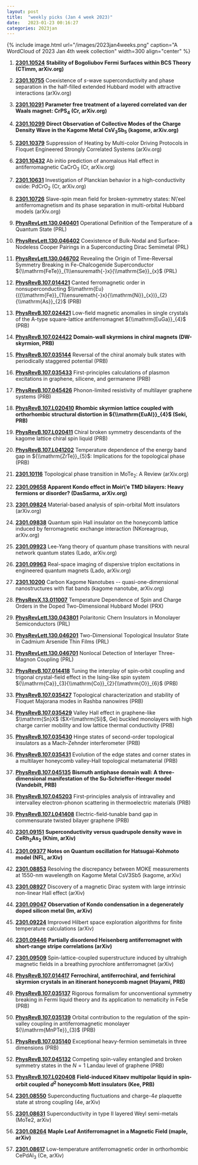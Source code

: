 ```yaml
---
layout: post
title:  "weekly picks (Jan 4 week 2023)"
date:   2023-01-23 00:16:27
categories: 2023jan
---
```



{% include image.html url="/images/2023jan4weeks.png" caption="A WordCloud of 2023 Jan 4th week collection" width=300 align="center" %}



1. **[2301.10524](http://arxiv.org/abs/2301.10524)** **Stability of Bogoliubov Fermi Surfaces within BCS Theory (CTimm, arXiv.org)**

1. **[2301.10755](http://arxiv.org/abs/2301.10755)** Coexistence of $s$-wave superconductivity and phase separation in the half-filled extended Hubbard model with attractive interactions (arXiv.org)

1. **[2301.10291](http://arxiv.org/abs/2301.10291)** **Parameter free treatment of a layered correlated van der Waals magnet: CrPS$_{4}$ (Cr, arXiv.org)**

1. **[2301.10299](http://arxiv.org/abs/2301.10299)** **Direct Observation of Collective Modes of the Charge Density Wave in the Kagome Metal CsV$_3$Sb$_5$ (kagome, arXiv.org)**

1. **[2301.10379](http://arxiv.org/abs/2301.10379)** Suppression of Heating by Multi-color Driving Protocols in Floquet Engineered Strongly Correlated Systems (arXiv.org)

1. **[2301.10432](http://arxiv.org/abs/2301.10432)** Ab initio prediction of anomalous Hall effect in antiferromagnetic CaCrO$_3$ (Cr, arXiv.org)

1. **[2301.10631](http://arxiv.org/abs/2301.10631)** Investigation of Planckian behavior in a high-conductivity oxide: PdCrO$_2$ (Cr, arXiv.org)

1. **[2301.10726](http://arxiv.org/abs/2301.10726)** Slave-spin mean field for broken-symmetry states: N\\'eel antiferromagnetism and its phase separation in multi-orbital Hubbard models (arXiv.org)

1. **[PhysRevLett.130.040401](https://link.aps.org/doi/10.1103/PhysRevLett.130.040401)** Operational Definition of the Temperature of a Quantum State (PRL)

1. **[PhysRevLett.130.046402](https://link.aps.org/doi/10.1103/PhysRevLett.130.046402)** Coexistence of Bulk-Nodal and Surface-Nodeless Cooper Pairings in a Superconducting Dirac Semimetal (PRL)

1. **[PhysRevLett.130.046702](https://link.aps.org/doi/10.1103/PhysRevLett.130.046702)** Revealing the Origin of Time-Reversal Symmetry Breaking in Fe-Chalcogenide Superconductor ${\\mathrm{FeTe}}_{1\\ensuremath{-}x}{\\mathrm{Se}}_{x}$ (PRL)

1. **[PhysRevB.107.014421](https://link.aps.org/doi/10.1103/PhysRevB.107.014421)** Canted ferromagnetic order in nonsuperconducting $\\mathrm{Eu}{({\\mathrm{Fe}}_{1\\ensuremath{-}x}{\\mathrm{Ni}}_{x})}_{2}{\\mathrm{As}}_{2}$ (PRB)

1. **[PhysRevB.107.024421](https://link.aps.org/doi/10.1103/PhysRevB.107.024421)** Low-field magnetic anomalies in single crystals of the A-type square-lattice antiferromagnet ${\\mathrm{EuGa}}_{4}$ (PRB)

1. **[PhysRevB.107.024422](https://link.aps.org/doi/10.1103/PhysRevB.107.024422)** **Domain-wall skyrmions in chiral magnets (DW-skyrmion, PRB)**

1. **[PhysRevB.107.035144](https://link.aps.org/doi/10.1103/PhysRevB.107.035144)** Reversal of the chiral anomaly bulk states with periodically staggered potential (PRB)

1. **[PhysRevB.107.035433](https://link.aps.org/doi/10.1103/PhysRevB.107.035433)** First-principles calculations of plasmon excitations in graphene, silicene, and germanene (PRB)

1. **[PhysRevB.107.045426](https://link.aps.org/doi/10.1103/PhysRevB.107.045426)** Phonon-limited resistivity of multilayer graphene systems (PRB)

1. **[PhysRevB.107.L020410](https://link.aps.org/doi/10.1103/PhysRevB.107.L020410)** **Rhombic skyrmion lattice coupled with orthorhombic structural distortion in ${\\mathrm{EuAl}}_{4}$ (Seki, PRB)**

1. **[PhysRevB.107.L020411](https://link.aps.org/doi/10.1103/PhysRevB.107.L020411)** Chiral broken symmetry descendants of the kagome lattice chiral spin liquid (PRB)

1. **[PhysRevB.107.L041202](https://link.aps.org/doi/10.1103/PhysRevB.107.L041202)** Temperature dependence of the energy band gap in ${\\mathrm{ZrTe}}_{5}$: Implications for the topological phase (PRB)





1. **[2301.10116](http://arxiv.org/abs/2301.10116)** Topological phase transition in MoTe$_2$: A Review (arXiv.org)

1. **[2301.09658](http://arxiv.org/abs/2301.09658)** **Apparent Kondo effect in Moir\\'e TMD bilayers: Heavy fermions or disorder? (DasSarma, arXiv.org)**

1. **[2301.09824](http://arxiv.org/abs/2301.09824)** Material-based analysis of spin-orbital Mott insulators (arXiv.org)

1. **[2301.09838](http://arxiv.org/abs/2301.09838)** Quantum spin Hall insulator on the honeycomb lattice induced by ferromagnetic exchange interaction (NKoreagroup, arXiv.org)

1. **[2301.09923](http://arxiv.org/abs/2301.09923)** Lee-Yang theory of quantum phase transitions with neural network quantum states (Lado, arXiv.org)

1. **[2301.09963](http://arxiv.org/abs/2301.09963)** Real-space imaging of dispersive triplon excitations in engineered quantum magnets (Lado, arXiv.org)

1. **[2301.10200](http://arxiv.org/abs/2301.10200)** Carbon Kagome Nanotubes -- quasi-one-dimensional nanostructures with flat bands (kagome nanotube, arXiv.org)

1. **[PhysRevX.13.011007](https://link.aps.org/doi/10.1103/PhysRevX.13.011007)** Temperature Dependence of Spin and Charge Orders in the Doped Two-Dimensional Hubbard Model (PRX)

1. **[PhysRevLett.130.043801](https://link.aps.org/doi/10.1103/PhysRevLett.130.043801)** Polaritonic Chern Insulators in Monolayer Semiconductors (PRL)

1. **[PhysRevLett.130.046201](https://link.aps.org/doi/10.1103/PhysRevLett.130.046201)** Two-Dimensional Topological Insulator State in Cadmium Arsenide Thin Films (PRL)

1. **[PhysRevLett.130.046701](https://link.aps.org/doi/10.1103/PhysRevLett.130.046701)** Nonlocal Detection of Interlayer Three-Magnon Coupling (PRL)

1. **[PhysRevB.107.014418](https://link.aps.org/doi/10.1103/PhysRevB.107.014418)** Tuning the interplay of spin-orbit coupling and trigonal crystal-field effect in the Ising-like spin system ${\\mathrm{Ca}}_{3}{\\mathrm{Co}}_{2}{\\mathrm{O}}_{6}$ (PRB)

1. **[PhysRevB.107.035427](https://link.aps.org/doi/10.1103/PhysRevB.107.035427)** Topological characterization and stability of Floquet Majorana modes in Rashba nanowires (PRB)

1. **[PhysRevB.107.035429](https://link.aps.org/doi/10.1103/PhysRevB.107.035429)** Valley Hall effect in graphene-like $\\mathrm{Sn}X$ ($X=\\mathrm{Si}$, Ge) buckled monolayers with high charge carrier mobility and low lattice thermal conductivity (PRB)

1. **[PhysRevB.107.035430](https://link.aps.org/doi/10.1103/PhysRevB.107.035430)** Hinge states of second-order topological insulators as a Mach-Zehnder interferometer (PRB)

1. **[PhysRevB.107.035431](https://link.aps.org/doi/10.1103/PhysRevB.107.035431)** Evolution of the edge states and corner states in a multilayer honeycomb valley-Hall topological metamaterial (PRB)

1. **[PhysRevB.107.045135](https://link.aps.org/doi/10.1103/PhysRevB.107.045135)** **Bismuth antiphase domain wall: A three-dimensional manifestation of the Su-Schrieffer-Heeger model (Vandebilt, PRB)**

1. **[PhysRevB.107.045203](https://link.aps.org/doi/10.1103/PhysRevB.107.045203)** First-principles analysis of intravalley and intervalley electron-phonon scattering in thermoelectric materials (PRB)

1. **[PhysRevB.107.L041408](https://link.aps.org/doi/10.1103/PhysRevB.107.L041408)** Electric-field-tunable band gap in commensurate twisted bilayer graphene (PRB)






1. **[2301.09151](http://arxiv.org/abs/2301.09151)** **Superconductivity versus quadrupole density wave in CeRh$_2$As$_2$ (Khim, arXiv)**

1. **[2301.09377](http://arxiv.org/abs/2301.09377)** **Notes on Quantum oscillation for Hatsugai-Kohmoto model (NFL, arXiv)**

1. **[2301.08853](http://arxiv.org/abs/2301.08853)** Resolving the discrepancy between MOKE measurements at 1550-nm wavelength on Kagome Metal CsV3Sb5 (kagome, arXiv)

1. **[2301.08927](http://arxiv.org/abs/2301.08927)** Discovery of a magnetic Dirac system with large intrinsic non-linear Hall effect (arXiv)

1. **[2301.09047](http://arxiv.org/abs/2301.09047)** **Observation of Kondo condensation in a degenerately doped silicon metal (Im, arXiv)**

1. **[2301.09224](http://arxiv.org/abs/2301.09224)** Improved Hilbert space exploration algorithms for finite temperature calculations (arXiv)

1. **[2301.09446](http://arxiv.org/abs/2301.09446)** **Partially disordered Heisenberg antiferromagnet with short-range stripe correlations (arXiv)**

1. **[2301.09509](http://arxiv.org/abs/2301.09509)** Spin-lattice-coupled superstructure induced by ultrahigh magnetic fields in a breathing pyrochlore antiferromagnet (arXiv)





1. **[PhysRevB.107.014417](https://link.aps.org/doi/10.1103/PhysRevB.107.014417)** **Ferrochiral, antiferrochiral, and ferrichiral skyrmion crystals in an itinerant honeycomb magnet (Hayami, PRB)**

1. **[PhysRevB.107.035137](https://link.aps.org/doi/10.1103/PhysRevB.107.035137)** Rigorous formalism for unconventional symmetry breaking in Fermi liquid theory and its application to nematicity in FeSe (PRB)

1. **[PhysRevB.107.035139](https://link.aps.org/doi/10.1103/PhysRevB.107.035139)** Orbital contribution to the regulation of the spin-valley coupling in antiferromagnetic monolayer ${\\mathrm{MnPTe}}_{3}$ (PRB)

1. **[PhysRevB.107.035140](https://link.aps.org/doi/10.1103/PhysRevB.107.035140)** Exceptional heavy-fermion semimetals in three dimensions (PRB)

1. **[PhysRevB.107.045132](https://link.aps.org/doi/10.1103/PhysRevB.107.045132)** Competing spin-valley entangled and broken symmetry states in the $N=1$ Landau level of graphene (PRB)

1. **[PhysRevB.107.L020408](https://link.aps.org/doi/10.1103/PhysRevB.107.L020408)** **Field-induced Kitaev multipolar liquid in spin-orbit coupled ${d}^{2}$ honeycomb Mott insulators (Kee, PRB)**





1. **[2301.08550](http://arxiv.org/abs/2301.08550)** Superconducting fluctuations and charge-4$e$ plaquette state at strong coupling (4e, arXiv)

1. **[2301.08631](http://arxiv.org/abs/2301.08631)** Superconductivity in type II layered Weyl semi-metals (MoTe2, arXiv)

1. **[2301.08264](http://arxiv.org/abs/2301.08264)** **Maple Leaf Antiferromagnet in a Magnetic Field (maple, arXiv)**

1. **[2301.08617](http://arxiv.org/abs/2301.08617)** Low-temperature antiferromagnetic order in orthorhombic CePdAl$_{3}$ (Ce, arXiv)


